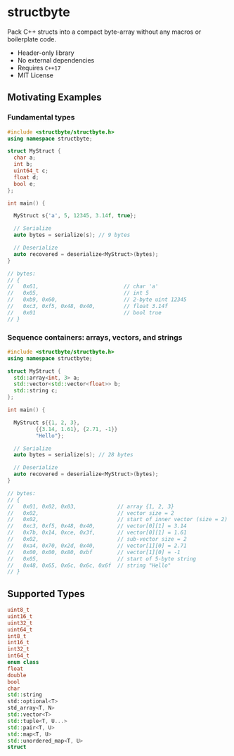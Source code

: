 # structbyte

Pack C++ structs into a compact byte-array without any macros or boilerplate code.

* Header-only library
* No external dependencies
* Requires `C++17`
* MIT License

## Motivating Examples

### Fundamental types

```cpp
#include <structbyte/structbyte.h>
using namespace structbyte;

struct MyStruct {
  char a;
  int b;
  uint64_t c;  
  float d;
  bool e;
};

int main() {

  MyStruct s{'a', 5, 12345, 3.14f, true};

  // Serialize
  auto bytes = serialize(s); // 9 bytes

  // Deserialize
  auto recovered = deserialize<MyStruct>(bytes);
}

// bytes:
// {
//   0x61,                           // char 'a'
//   0x05,                           // int 5
//   0xb9, 0x60,                     // 2-byte uint 12345
//   0xc3, 0xf5, 0x48, 0x40,         // float 3.14f
//   0x01                            // bool true
// }
```

### Sequence containers: arrays, vectors, and strings

```cpp
#include <structbyte/structbyte.h>
using namespace structbyte;

struct MyStruct {
  std::array<int, 3> a;
  std::vector<std::vector<float>> b;
  std::string c;
};

int main() {

  MyStruct s{{1, 2, 3},
	     {{3.14, 1.61}, {2.71, -1}}
	     "Hello"};

  // Serialize
  auto bytes = serialize(s); // 28 bytes

  // Deserialize
  auto recovered = deserialize<MyStruct>(bytes);
} 

// bytes:
// {
//   0x01, 0x02, 0x03,             // array {1, 2, 3}
//   0x02,                         // vector size = 2
//   0x02,                         // start of inner vector (size = 2)
//   0xc3, 0xf5, 0x48, 0x40,       // vector[0][1] = 3.14
//   0x7b, 0x14, 0xce, 0x3f,       // vector[0][1] = 1.61
//   0x02,                         // sub-vector size = 2
//   0xa4, 0x70, 0x2d, 0x40,       // vector[1][0] = 2.71
//   0x00, 0x00, 0x80, 0xbf        // vector[1][0] = -1
//   0x05,                         // start of 5-byte string
//   0x48, 0x65, 0x6c, 0x6c, 0x6f  // string "Hello"
// }
```

## Supported Types

```cpp
uint8_t
uint16_t 
uint32_t 
uint64_t
int8_t 
int16_t 
int32_t 
int64_t
enum class
float
double 
bool
char
std::string
std::optional<T>
std_array<T, N>
std::vector<T>
std::tuple<T, U...>
std::pair<T, U>
std::map<T, U>
std::unordered_map<T, U>
struct
```

